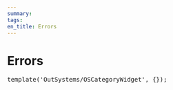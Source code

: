 ```yaml
---
summary:
tags:
en_title: Errors
---
```


# Errors

<pre class="script">
template('OutSystems/OSCategoryWidget', {});</pre>
